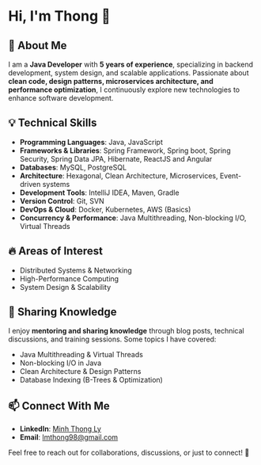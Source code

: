 # Hi, I'm Thong 👋

## 🚀 About Me
I am a **Java Developer** with **5 years of experience**, specializing in backend development, system design, and scalable applications. Passionate about **clean code, design patterns, microservices architecture, and performance optimization**, I continuously explore new technologies to enhance software development.

## 💡 Technical Skills
- **Programming Languages**: Java, JavaScript
- **Frameworks & Libraries**: Spring Framework, Spring boot, Spring Security, Spring Data JPA, Hibernate, ReactJS and Angular 
- **Databases**: MySQL, PostgreSQL
- **Architecture**: Hexagonal, Clean Architecture, Microservices, Event-driven systems
- **Development Tools**: IntelliJ IDEA, Maven, Gradle
- **Version Control**: Git, SVN
- **DevOps & Cloud**: Docker, Kubernetes, AWS (Basics)
- **Concurrency & Performance**: Java Multithreading, Non-blocking I/O, Virtual Threads

## 🔥 Areas of Interest
- Distributed Systems & Networking
- High-Performance Computing
- System Design & Scalability

## 📢 Sharing Knowledge
I enjoy **mentoring and sharing knowledge** through blog posts, technical discussions, and training sessions. Some topics I have covered:
- Java Multithreading & Virtual Threads
- Non-blocking I/O in Java
- Clean Architecture & Design Patterns
- Database Indexing (B-Trees & Optimization)

## 📫 Connect With Me
- **LinkedIn**: [Minh Thong Ly](https://www.linkedin.com/in/minh-thong-ly-9a302a256/)
- **Email**: lmthong98@gmail.com

Feel free to reach out for collaborations, discussions, or just to connect! 🚀

